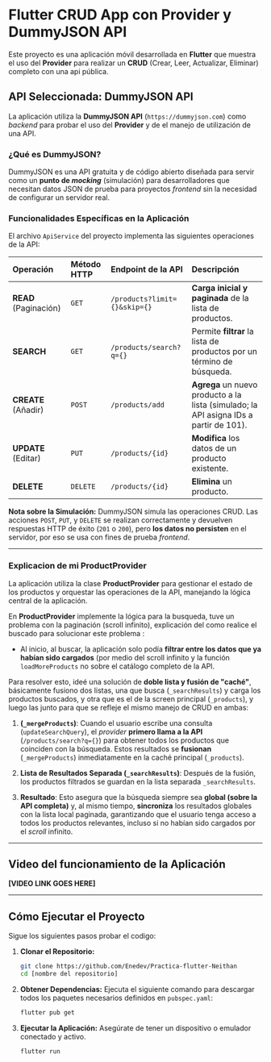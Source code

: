 # Flutter CRUD App con Provider y DummyJSON API

Este proyecto es una aplicación móvil desarrollada en **Flutter** que muestra el uso del **Provider** para realizar un **CRUD** (Crear, Leer, Actualizar, Eliminar) completo con una api pública.

## API Seleccionada: DummyJSON API

La aplicación utiliza la **DummyJSON API** (`https://dummyjson.com`) como *backend* para probar el uso del **Provider** y de el manejo de utilización de una API.

### ¿Qué es DummyJSON?

DummyJSON es una API gratuita y de código abierto diseñada para servir como un **punto de *mocking*** (simulación) para desarrolladores que necesitan datos JSON de prueba para proyectos *frontend* sin la necesidad de configurar un servidor real.

### Funcionalidades Específicas en la Aplicación

El archivo `ApiService` del proyecto implementa las siguientes operaciones de la API:

| Operación | Método HTTP | Endpoint de la API | Descripción |
| :--- | :--- | :--- | :--- |
| **READ** (Paginación) | `GET` | `/products?limit={}&skip={}` | **Carga inicial y paginada** de la lista de productos. |
| **SEARCH** | `GET` | `/products/search?q={}` | Permite **filtrar** la lista de productos por un término de búsqueda. |
| **CREATE** (Añadir) | `POST` | `/products/add` | **Agrega** un nuevo producto a la lista (simulado; la API asigna IDs a partir de 101). |
| **UPDATE** (Editar) | `PUT` | `/products/{id}` | **Modifica** los datos de un producto existente. |
| **DELETE** | `DELETE` | `/products/{id}` | **Elimina** un producto. |

**Nota sobre la Simulación:** DummyJSON simula las operaciones CRUD. Las acciones `POST`, `PUT`, y `DELETE` se realizan correctamente y devuelven respuestas HTTP de éxito (`201` o `200`), pero **los datos no persisten** en el servidor, por eso se usa con fines de prueba *frontend*.

---

### Explicacion de mi ProductProvider

La aplicación utiliza la clase **ProductProvider** para gestionar el estado de los productos y orquestar las operaciones de la API, manejando la lógica central de la aplicación.

En **ProductProvider**  implemente la lógica para la busqueda, tuve un problema con la paginación (scroll infinito), explicación del como realice el buscado para solucionar este problema :

- Al inicio, al buscar, la aplicación solo podía **filtrar entre los datos que ya habían sido cargados** (por medio del scroll infinito y la función `loadMoreProducts` no sobre el catálogo completo de la API.

Para resolver esto, ideé una solución de **doble lista y fusión de "caché"**, básicamente fusiono dos listas, una que busca (`_searchResults`) y carga los productos buscados, y otra que es el de la screen principal (`_products`), y luego las junto para que se refleje el mismo manejo de CRUD en ambas:

1.  **(`_mergeProducts`)**: Cuando el usuario escribe una consulta (`updateSearchQuery`), el *provider* **primero llama a la API** (`/products/search?q={}`) para obtener todos los productos que coinciden con la búsqueda. Estos resultados se **fusionan** (`_mergeProducts`) inmediatamente en la caché principal (`_products`).

2.  **Lista de Resultados Separada (`_searchResults`)**: Después de la fusión, los productos filtrados se guardan en la lista separada `_searchResults`.

3.  **Resultado**: Esto asegura que la búsqueda siempre sea **global (sobre la API completa)** y, al mismo tiempo, **sincroniza** los resultados globales con la lista local paginada, garantizando que el usuario tenga acceso a todos los productos relevantes, incluso si no habían sido cargados por el *scroll* infinito.

---

## Video del funcionamiento de la Aplicación

**[VIDEO LINK GOES HERE]**

---

## Cómo Ejecutar el Proyecto

Sigue los siguientes pasos probar el codigo:

1.  **Clonar el Repositorio:**
    ```bash
    git clone https://github.com/Enedev/Practica-flutter-Neithan
    cd [nombre del repositorio]
    ```

2.  **Obtener Dependencias:**
    Ejecuta el siguiente comando para descargar todos los paquetes necesarios definidos en `pubspec.yaml`:
    ```bash
    flutter pub get
    ```

3.  **Ejecutar la Aplicación:**
    Asegúrate de tener un dispositivo o emulador conectado y activo.
    ```bash
    flutter run
    ```